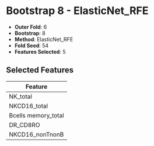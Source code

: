 # Bootstrap 8 - ElasticNet_RFE

- **Outer Fold**: 6
- **Bootstrap**: 8
- **Method**: ElasticNet_RFE
- **Fold Seed**: 54
- **Features Selected**: 5

## Selected Features

| Feature |
|---------|
| NK_total |
| NKCD16_total |
| Bcells memory_total |
| DR_CD8RO |
| NKCD16_nonTnonB |
